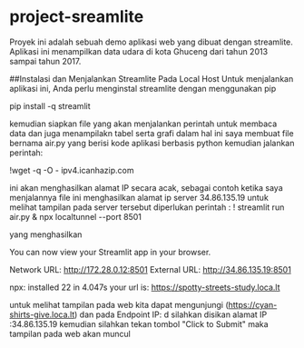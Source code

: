 # project-sreamlite
Proyek ini adalah sebuah demo aplikasi web yang dibuat dengan streamlite. Aplikasi ini menampilkan data udara di kota Ghuceng dari tahun 2013 sampai tahun 2017.

##Instalasi dan Menjalankan Streamlite Pada Local Host
Untuk menjalankan aplikasi ini, Anda perlu menginstal streamlite dengan menggunakan pip

pip install -q streamlit

kemudian siapkan file yang akan menjalankan perintah untuk membaca data dan juga menampilakn tabel serta grafi 
dalam hal ini saya membuat file bernama air.py yang berisi kode aplikasi berbasis python
kemudian jalankan perintah:

!wget -q -O - ipv4.icanhazip.com

ini akan menghasilkan alamat IP secara acak, sebagai contoh ketika saya menjalannya file ini menghasilkan alamat ip server
34.86.135.19 
untuk melihat tampilan pada server tersebut diperlukan perintah :
! streamlit run air.py & npx localtunnel --port 8501

yang menghasilkan

You can now view your Streamlit app in your browser.

  Network URL: http://172.28.0.12:8501
  External URL: http://34.86.135.19:8501

npx: installed 22 in 4.047s
your url is: https://spotty-streets-study.loca.lt


untuk melihat tampilan pada web kita dapat mengunjungi 
(https://cyan-shirts-give.loca.lt)
dan pada Endpoint IP: d
silahkan disikan alamat IP :34.86.135.19
kemudian silahkan tekan  tombol "Click to Submit"
maka tampilan pada web akan muncul
